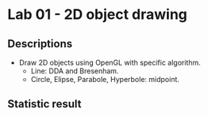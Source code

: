 # Lab 01 - 2D object drawing

## Descriptions

- Draw 2D objects using OpenGL with specific algorithm.
    - Line: DDA and Bresenham.
    - Circle, Elipse, Parabole, Hyperbole: midpoint.

## Statistic result

